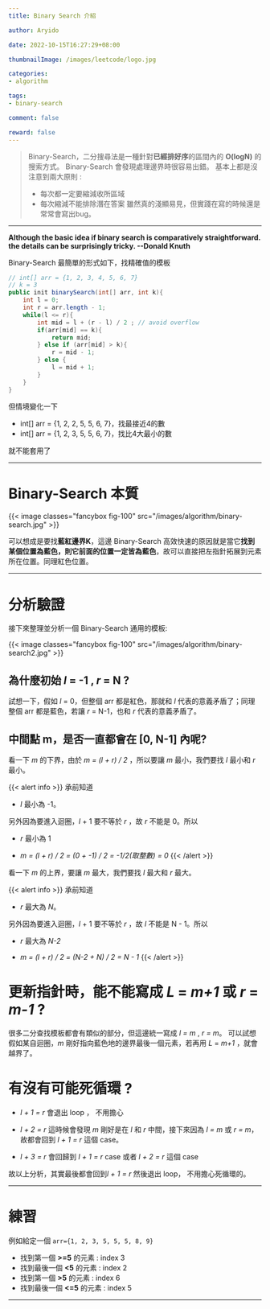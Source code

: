 ```yaml
---
title: Binary Search 介紹

author: Aryido

date: 2022-10-15T16:27:29+08:00

thumbnailImage: /images/leetcode/logo.jpg

categories:
- algorithm

tags:
- binary-search

comment: false

reward: false
---
```

<!--BODY-->
> Binary-Search，二分搜尋法是一種針對**已經排好序**的區間內的 **O(logN)** 的搜索方式。
> Binary-Search 會發現處理邊界時很容易出錯。 基本上都是沒注意到兩大原則 :
> - 每次都一定要縮減收所區域
> - 每次縮減不能排除潛在答案
>雖然真的淺顯易見，但實踐在寫的時候還是常常會寫出bug。

<!--more-->

---

**Although the basic idea if binary search is comparatively straightforward. the details can be surprisingly tricky. --Donald Knuth**

Binary-Search 最簡單的形式如下，找精確值的模板
```java
// int[] arr = {1, 2, 3, 4, 5, 6, 7}
// k = 3
public init binarySearch(int[] arr, int k){
    int l = 0;
    int r = arr.length - 1;
    while(l <= r){
        int mid = l + (r - l) / 2 ; // avoid overflow
        if(arr[mid] == k){
            return mid;
        } else if (arr[mid] > k){
            r = mid - 1;
        } else {
            l = mid + 1;
        }
    }
}
```
但情境變化一下
- int[] arr = {1, 2, 2, 5, 5, 6, 7}，找最接近4的數
- int[] arr = {1, 2, 3, 5, 5, 6, 7}，找比4大最小的數

就不能套用了

---
# Binary-Search 本質
{{< image classes="fancybox fig-100" src="/images/algorithm/binary-search.jpg" >}}

可以想成是要找**藍紅邊界K**，這邊 Binary-Search 高效快速的原因就是當它**找到某個位置為藍色，則它前面的位置一定皆為藍色**，故可以直接把左指針拓展到元素所在位置。同理紅色位置。

---
# 分析驗證
接下來整理並分析一個 Binary-Search 通用的模板:

{{< image classes="fancybox fig-100" src="/images/algorithm/binary-search2.jpg" >}}

## 為什麼初始  *l* = -1 , *r* = N ?
試想一下，假如 *l* = 0，但整個 arr 都是紅色，那就和 *l* 代表的意義矛盾了；同理整個 arr 都是藍色，若讓 *r* = N-1，也和 *r* 代表的意義矛盾了。

## 中間點 **m**，是否一直都會在 [0, N-1] 內呢?
看一下 *m* 的下界，由於 *m = (l + r) / 2* ，所以要讓 *m* 最小，我們要找 *l* 最小和 *r* 最小。

{{< alert info >}}
承前知道
- *l* 最小為 -1。

另外因為要進入迴圈，*l* + 1 要不等於 *r* ，故 *r* 不能是 0。所以
- *r* 最小為 1

- *m = (l + r) / 2 = (0 + -1) / 2 = -1/2(取整數) = 0*
{{< /alert >}}

看一下 *m* 的上界，要讓 *m* 最大，我們要找 *l* 最大和 *r* 最大。

{{< alert info >}}
承前知道
- *r* 最大為 *N*。

另外因為要進入迴圈，*l* + 1 要不等於 *r* ，故 *l* 不能是 N - 1。所以
- *r* 最大為 *N-2*

- *m = (l + r) / 2 = (N-2 + N) / 2 = N - 1*
{{< /alert >}}

# 更新指針時，能不能寫成 *L* = *m+1* 或 *r* = *m-1* ?

很多二分查找模板都會有類似的部分，但這邊統一寫成 *l = m* , *r = m*。
可以試想假如某自迴圈，*m* 剛好指向藍色地的邊界最後一個元素，若再用 *L* = *m+1* ，就會越界了。

# 有沒有可能死循環 ?
- *l + 1 = r*
會退出 loop ， 不用擔心

- *l + 2 = r*
這時候會發現 *m* 剛好是在 *l* 和 *r* 中間，接下來因為 *l = m* 或 *r = m*，故都會回到 *l + 1 = r* 這個 case。

- *l + 3 = r*
會回歸到 *l + 1 = r* case 或者 *l + 2 = r* 這個 case

故以上分析，其實最後都會回到*l + 1 = r* 然後退出 loop， 不用擔心死循環的。

---
# 練習

例如給定一個 ```arr={1, 2, 3, 5, 5, 5, 8, 9}```
- 找到第一個 **>=5** 的元素 : index 3
- 找到最後一個 **<5** 的元素 : index 2
- 找到第一個 **>5** 的元素 : index 6
- 找到最後一個 **<=5** 的元素 : index 5

---